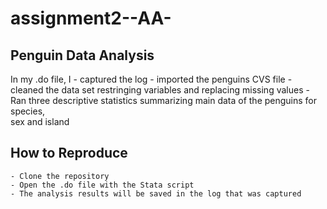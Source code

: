 # assignment2--AA-

## Penguin Data Analysis 

In my .do file, I 
	- captured the log
	- imported the penguins CVS file 
	- cleaned the data set restringing variables and replacing missing values 
	- Ran three descriptive statistics summarizing main data of the penguins for species, 	
	sex and island

## How to Reproduce 

	- Clone the repository 
	- Open the .do file with the Stata script 
	- The analysis results will be saved in the log that was captured 